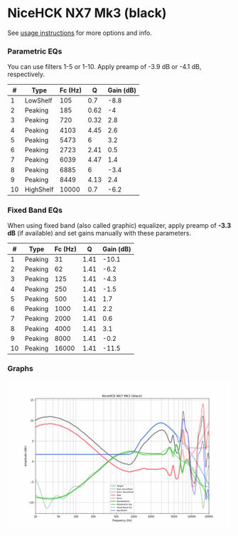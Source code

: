 # NiceHCK NX7 Mk3 (black)
See [usage instructions](https://github.com/jaakkopasanen/AutoEq#usage) for more options and info.

### Parametric EQs
You can use filters 1-5 or 1-10. Apply preamp of -3.9 dB or -4.1 dB, respectively.

|   # | Type      |   Fc (Hz) |    Q |   Gain (dB) |
|-----|-----------|-----------|------|-------------|
|   1 | LowShelf  |       105 | 0.7  |        -8.8 |
|   2 | Peaking   |       185 | 0.62 |        -4   |
|   3 | Peaking   |       720 | 0.32 |         2.8 |
|   4 | Peaking   |      4103 | 4.45 |         2.6 |
|   5 | Peaking   |      5473 | 6    |         3.2 |
|   6 | Peaking   |      2723 | 2.41 |         0.5 |
|   7 | Peaking   |      6039 | 4.47 |         1.4 |
|   8 | Peaking   |      6885 | 6    |        -3.4 |
|   9 | Peaking   |      8449 | 4.13 |         2.4 |
|  10 | HighShelf |     10000 | 0.7  |        -6.2 |

### Fixed Band EQs
When using fixed band (also called graphic) equalizer, apply preamp of **-3.3 dB** (if available) and set gains manually with these parameters.

|   # | Type    |   Fc (Hz) |    Q |   Gain (dB) |
|-----|---------|-----------|------|-------------|
|   1 | Peaking |        31 | 1.41 |       -10.1 |
|   2 | Peaking |        62 | 1.41 |        -6.2 |
|   3 | Peaking |       125 | 1.41 |        -4.3 |
|   4 | Peaking |       250 | 1.41 |        -1.5 |
|   5 | Peaking |       500 | 1.41 |         1.7 |
|   6 | Peaking |      1000 | 1.41 |         2.2 |
|   7 | Peaking |      2000 | 1.41 |         0.6 |
|   8 | Peaking |      4000 | 1.41 |         3.1 |
|   9 | Peaking |      8000 | 1.41 |        -0.2 |
|  10 | Peaking |     16000 | 1.41 |       -11.5 |

### Graphs
![](./NiceHCK%20NX7%20Mk3%20(black).png)
